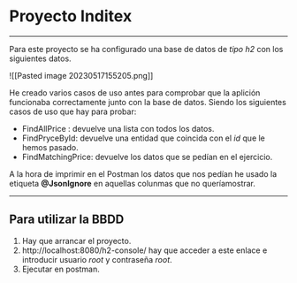 
# Proyecto Inditex

***

Para este proyecto se ha configurado una base de datos de *tipo h2*  con los siguientes datos. 

![[Pasted image 20230517155205.png]]

He creado varios casos de uso antes para comprobar que la aplición funcionaba correctamente junto con la base de datos. Siendo los siguientes casos de uso que hay para probar: 
* FindAllPrice : devuelve una lista con todos los datos. 
* FindPryceById: devuelve una entidad que coincida con el *id* que le hemos pasado. 
* FindMatchingPrice: devuelve los datos que se pedían en el ejercicio. 

A la hora de imprimir en el Postman los datos que nos pedían he usado la etiqueta **@JsonIgnore** en aquellas colunmas que no queríamostrar. 

***

## Para utilizar la BBDD 

1. Hay que arrancar el proyecto. 
2. http://localhost:8080/h2-console/ hay que acceder a este enlace e introducir usuario *root* y contraseña *root*. 
3. Ejecutar en postman. 
